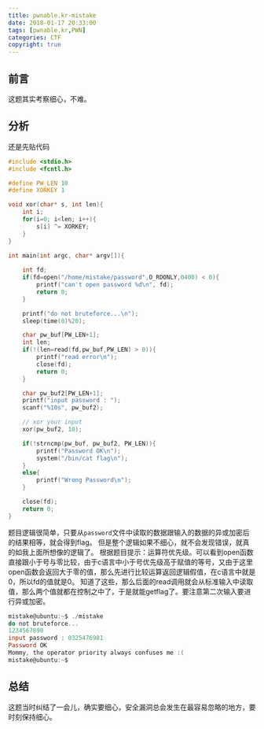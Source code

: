 ```yaml
---
title: pwnable.kr-mistake
date: 2018-01-17 20:33:00
tags: [pwnable.kr,PWN]
categories: CTF
copyright: true
---
```

## 前言
这题其实考察细心，不难。
## 分析
还是先贴代码
```c
#include <stdio.h>
#include <fcntl.h>

#define PW_LEN 10
#define XORKEY 1

void xor(char* s, int len){
	int i;
	for(i=0; i<len; i++){
		s[i] ^= XORKEY;
	}
}

int main(int argc, char* argv[]){
	
	int fd;
	if(fd=open("/home/mistake/password",O_RDONLY,0400) < 0){
		printf("can't open password %d\n", fd);
		return 0;
	}

	printf("do not bruteforce...\n");
	sleep(time(0)%20);

	char pw_buf[PW_LEN+1];
	int len;
	if(!(len=read(fd,pw_buf,PW_LEN) > 0)){
		printf("read error\n");
		close(fd);
		return 0;		
	}

	char pw_buf2[PW_LEN+1];
	printf("input password : ");
	scanf("%10s", pw_buf2);

	// xor your input
	xor(pw_buf2, 10);

	if(!strncmp(pw_buf, pw_buf2, PW_LEN)){
		printf("Password OK\n");
		system("/bin/cat flag\n");
	}
	else{
		printf("Wrong Password\n");
	}

	close(fd);
	return 0;
}

```
题目逻辑很简单，只要从`password`文件中读取的数据跟输入的数据的异或加密后的结果相等，就会得到flag。
但是整个逻辑如果不细心，就不会发现错误，就真的如我上面所想像的逻辑了。
根据题目提示：运算符优先级。可以看到open函数直接跟小于号与零比较，由于c语言中小于号优先级高于赋值的等号，又由于这里open函数会返回大于零的值，那么先进行比较运算返回逻辑假值，在c语言中就是0，所以fd的值就是0。
知道了这些，那么后面的read调用就会从标准输入中读取值，那么两个值就都在控制之中了，于是就能getflag了。要注意第二次输入要进行异或加密。
```PowerShell
mistake@ubuntu:~$ ./mistake 
do not bruteforce...
1234567890
input password : 0325476981
Password OK
Mommy, the operator priority always confuses me :(
mistake@ubuntu:~$ 
```
## 总结
这题当时纠结了一会儿，确实要细心，安全漏洞总会发生在最容易忽略的地方，要时刻保持细心。
